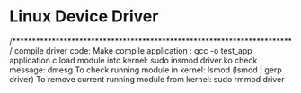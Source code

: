 # Linux Device Driver

/***********************************************************************/ 
compile driver code: Make
compile application : gcc -o test_app application.c
load module into kernel: sudo insmod driver.ko
check message: dmesg
To check running module in kernel: lsmod   (lsmod | gerp driver)
To remove current running module from kernel: sudo rmmod driver

